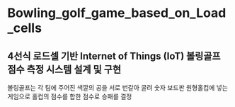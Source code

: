 # Bowling_golf_game_based_on_Load_cells

## 4선식 로드셀 기반 Internet of Things (IoT) 볼링골프 점수 측정 시스템 설계 및 구현

볼링골프는 각 팀에 주어진 색깔의 공을 서로 번갈아 굴려 숫자 보드판 원형홀컵에 넣는 게임으로 홀컵의 점수를 합한 점수로 승패를 결정
